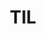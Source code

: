 ---
title: "TIL"
layout: category
permalink: /categories/til
author_profile: true
taxonomy: TIL
sidebar:
    nav: "categories"
---